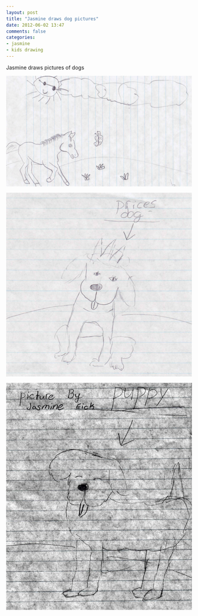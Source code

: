 ```yaml
---
layout: post
title: "Jasmine draws dog pictures"
date: 2012-06-02 13:47
comments: false
categories: 
- jasmine
- kids drawing
---
```

Jasmine draws pictures of dogs


![Jasmine draws pictures of dogs](/assets/images/2012/2012-06-02/IMG_0006.jpg)



![Jasmine draws pictures of dogs](/assets/images/2012/2012-06-02/IMG_0005.jpg)



![Jasmine draws pictures of dogs](/assets/images/2012/2012-06-02/IMG_0001.jpg)
